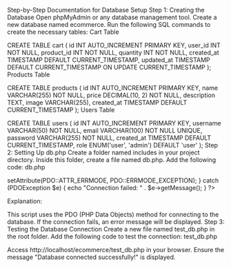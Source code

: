 Step-by-Step Documentation for Database Setup
Step 1: Creating the Database
Open phpMyAdmin or any database management tool.
Create a new database named ecommerce.
Run the following SQL commands to create the necessary tables:
Cart Table

CREATE TABLE cart (
    id INT AUTO_INCREMENT PRIMARY KEY,
    user_id INT NOT NULL,
    product_id INT NOT NULL,
    quantity INT NOT NULL,
    created_at TIMESTAMP DEFAULT CURRENT_TIMESTAMP,
    updated_at TIMESTAMP DEFAULT CURRENT_TIMESTAMP ON UPDATE CURRENT_TIMESTAMP
);
Products Table

CREATE TABLE products (
    id INT AUTO_INCREMENT PRIMARY KEY,
    name VARCHAR(255) NOT NULL,
    price DECIMAL(10, 2) NOT NULL,
    description TEXT,
    image VARCHAR(255),
    created_at TIMESTAMP DEFAULT CURRENT_TIMESTAMP
);
Users Table

CREATE TABLE users (
    id INT AUTO_INCREMENT PRIMARY KEY,
    username VARCHAR(50) NOT NULL,
    email VARCHAR(100) NOT NULL UNIQUE,
    password VARCHAR(255) NOT NULL,
    created_at TIMESTAMP DEFAULT CURRENT_TIMESTAMP,
    role ENUM('user', 'admin') DEFAULT 'user'
);
Step 2: Setting Up db.php
Create a folder named includes in your project directory.
Inside this folder, create a file named db.php.
Add the following code:
db.php

<?php
$host = 'localhost';
$dbname = 'ecommerce';
$user = 'root';
$password = '';

try {
    $conn = new PDO("mysql:host=$host;dbname=$dbname", $user, $password);
    $conn->setAttribute(PDO::ATTR_ERRMODE, PDO::ERRMODE_EXCEPTION);
} catch (PDOException $e) {
    echo "Connection failed: " . $e->getMessage();
}
?>
Explanation:

This script uses the PDO (PHP Data Objects) method for connecting to the database.
If the connection fails, an error message will be displayed.
Step 3: Testing the Database Connection
Create a new file named test_db.php in the root folder.
Add the following code to test the connection:
test_db.php

<?php
include 'includes/db.php';

if ($conn) {
    echo "Database connected successfully!";
} else {
    echo "Failed to connect to the database.";
}
?>
Access http://localhost/ecommerce/test_db.php in your browser.
Ensure the message "Database connected successfully!" is displayed.
